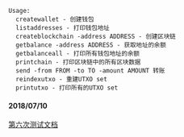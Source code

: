 ```
Usage:
  createwallet - 创建钱包
  listaddresses - 打印钱包地址
  createblockchain -address ADDRESS - 创建区块链
  getbalance -address ADDRESS - 获取地址的余额
  getbalanceall - 打印所有钱包地址的余额
  printchain - 打印区块链中的所有区块数据
  send -from FROM -to TO -amount AMOUNT 转账
  reindexutxo - 重建UTXO set
  printutxo - 打印所有的UTXO set

```
#### 2018/07/10
[第六次测试文档](https://github.com/kongyixueyuan/renweiqing/blob/master/%E7%AC%AC%E5%85%AD%E6%AC%A1/test.md)